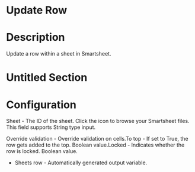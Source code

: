﻿# Update Row

# Description

Update a row within a sheet in Smartsheet.

# Untitled Section

# Configuration

Sheet - The ID of the sheet. Click the  icon to browse your Smartsheet files. This field
                        supports String type input.







Override validation - Override validation on cells.To top - If set to
                        True, the row gets added to the top. Boolean value.Locked - Indicates
                        whether the row is locked. Boolean value.



* Sheets row - Automatically generated output variable.
